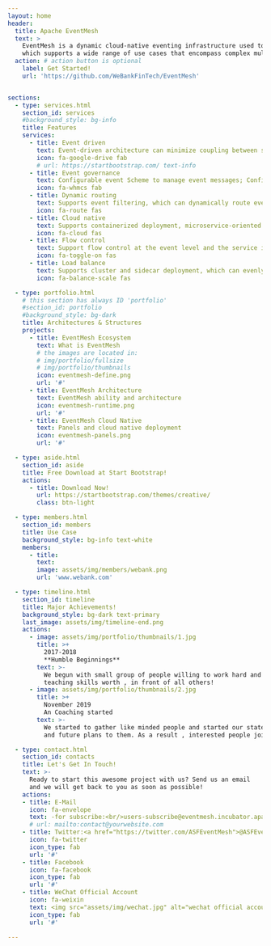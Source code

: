 ```yaml
---
layout: home
header:
  title: Apache EventMesh
  text: >
    EventMesh is a dynamic cloud-native eventing infrastructure used to decouple the application and backend middleware layer,
    which supports a wide range of use cases that encompass complex multi-cloud, widely distributed topologies using diverse technology stacks.
  action: # action button is optional
    label: Get Started!
    url: 'https://github.com/WeBankFinTech/EventMesh'


sections:
  - type: services.html
    section_id: services
    #background_style: bg-info
    title: Features
    services:
      - title: Event driven
        text: Event-driven architecture can minimize coupling between services, enhance scalability and adaptability of different service components, and accomplish asynchronous system communications.
        icon: fa-google-drive fab
        # url: https://startbootstrap.com/ text-info
      - title: Event governance
        text: Configurable event Scheme to manage event messages; Configurable event filtering rules and routing rules to manage the events life cycles; Formulate strategies to manage events and dataflows to orchestrate complex tasks.
        icon: fa-whmcs fab
      - title: Dynamic routing
        text: Supports event filtering, which can dynamically route events to different service nodes with zero dependency from upper-stream and downstream activities.
        icon: fa-route fas
      - title: Cloud native
        text: Supports containerized deployment, microservice-oriented architecture, and event orchestration and scheduling.
        icon: fa-cloud fas
      - title: Flow control
        text: Support flow control at the event level and the service instance level to ensure HA of services.
        icon: fa-toggle-on fas
      - title: Load balance
        text: Supports cluster and sidecar deployment, which can evenly distribute traffic to different nodes.
        icon: fa-balance-scale fas

  - type: portfolio.html
    # this section has always ID 'portfolio'
    #section_id: portfolio
    #background_style: bg-dark
    title: Architectures & Structures
    projects:
      - title: EventMesh Ecosystem
        text: What is EventMesh
        # the images are located in:
        # img/portfolio/fullsize
        # img/portfolio/thumbnails
        icon: eventmesh-define.png
        url: '#'
      - title: EventMesh Architecture
        text: EventMesh ability and architecture
        icon: eventmesh-runtime.png
        url: '#'
      - title: EventMesh Cloud Native
        text: Panels and cloud native deployment
        icon: eventmesh-panels.png
        url: '#'

  - type: aside.html
    section_id: aside
    title: Free Download at Start Bootstrap!
    actions:
      - title: Download Now!
        url: https://startbootstrap.com/themes/creative/
        class: btn-light

  - type: members.html
    section_id: members
    title: Use Case
    background_style: bg-info text-white
    members:
      - title:
        text:
        image: assets/img/members/webank.png
        url: 'www.webank.com'

  - type: timeline.html
    section_id: timeline
    title: Major Achievements!
    background_style: bg-dark text-primary
    last_image: assets/img/timeline-end.png
    actions:
      - image: assets/img/portfolio/thumbnails/1.jpg
        title: >+
          2017-2018
          **Humble Beginnings**
        text: >-
          We begun with small group of people willing to work hard and make our
          teaching skills worth , in front of all others!
      - image: assets/img/portfolio/thumbnails/2.jpg
        title: >+
          November 2019
          An Coaching started
        text: >-
          We started to gather like minded people and started our stategies
          and future plans to them. As a result , interested people joined us!

  - type: contact.html
    section_id: contacts
    title: Let's Get In Touch!
    text: >-
      Ready to start this awesome project with us? Send us an email
      and we will get back to you as soon as possible!
    actions:
    - title: E-Mail
      icon: fa-envelope
      text: -for subscribe:<br/>users-subscribe@eventmesh.incubator.apache.org<br/>dev-subscribe@eventmesh.incubator.apache.org<br/>-for contact:<br/>users@eventmesh.apache.org dev@eventmesh.apache.org
      # url: mailto:contact@yourwebsite.com
    - title: Twitter:<a href="https://twitter.com/ASFEventMesh">@ASFEventMesh</a>
      icon: fa-twitter
      icon_type: fab
      url: '#'
    - title: Facebook
      icon: fa-facebook
      icon_type: fab
      url: '#'
    - title: WeChat Official Account
      icon: fa-weixin
      text: <img src="assets/img/wechat.jpg" alt="wechat official account">
      icon_type: fab
      url: '#'

---
```

